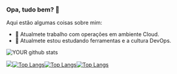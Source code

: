 ### Opa, tudo bem? 👋

Aqui estão algumas coisas sobre mim:

- 🔭 Atualmete trabalho com operações em ambiente Cloud.
- 🌱 Atualmete estou estudando ferramentas e a cultura DevOps.


![YOUR github stats](https://github-readme-stats.vercel.app/api?username=matheusdguerra&theme=radical)
 
[<img src="https://img.shields.io/badge/linkedin-%230077B5.svg?&style=for-the-badge&logo=linkedin&logoColor=white" />](https://www.linkedin.com/in/matheusdguerra/&theme=radical)[![Top Langs](https://github-readme-stats.vercel.app/api/top-langs/?username=matheusdguerra&langs_count=8&theme=radical)](https://github.com/matheusdguerra/github-readme-stats)[![Top Langs](https://github-readme-stats.vercel.app/api/top-langs/?username=matheusdguerra&layout=compact&theme=radical)](https://github.com/matheusdguerra/github-readme-stats)[![Top Langs](https://github-readme-stats.vercel.app/api/top-langs/?username=matheusdguerra&hide_progress=true&theme=radical)](https://github.com/matheusdguerra/github-readme-stats)
